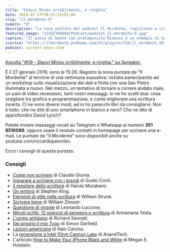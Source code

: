 ```yaml
---
title: "Stavvi Minòs orribilmente, e ringhia"
date: 2019-01-27T20:52:12+01:00
slug: "il-mordente-9"
numero: "9"
description: "La nona puntata del podcast Il Mordente, registrato e curato da Riccardo Palombo."
featured_image: "v1562766604/Podcast/podcast_il-mordente-9.jpg"
caption: "Il passo di Dante con protagonista Minosse è un esempio di bello stile. Tutto merito di quella virgola."
scarica: "https://ilmordente.podbean.com/mf/play/vsvf58/il_mordente_09.mp3"
podcast: current-menu-item
---
```


<a class="spreaker-player" href="https://www.spreaker.com/episode/16859827" data-resource="episode_id=16859827" data-width="100%" data-height="200" data-theme="light" data-playlist="false" data-playlist-continuous="false" data-autoplay="false" data-live-autoplay="false" data-chapters-image="true" data-episode-image-position="right" data-hide-logo="false" data-hide-likes="false" data-hide-comments="false" data-hide-sharing="false" >Ascolta "#09 - Stavvi Minòs orribilmente, e ringhia." su Spreaker.</a>

È il 27 gennaio 2019, sono le 15:26. Registro la nona puntata de "Il Mordente" al termine di una settimana esaustiva: iniziata partecipando ad un workshop sulla visualizzazione dei dati e finita con una San Pietro illuminata a nuovo. Nel mezzo, un tentativo di tornare a correre andato male, un paio di video recensioni, tanti vostri messaggi. Io ne ho scelti due: cosa scegliere tra grafica e programmazione, e come migliorare una scrittura incerta. Ci ne sono diversi modi, ed io ho parecchi libri da consigliarvi. Non è tutto: che ne dite di uno smartphone in bianco e nero? Che ne dite di approfondire David Lynch?

Potete inviare messaggi vocali su Telegram o Whatsapp al numero **351 8516089**, oppure usare il modulo contatti in homepage per scrivere una e-mail. Le puntate de "Il Mordente" sono disponibili anche su youtube.com/riccardopalombo. 

Ecco i consigli di questa puntata:

### Consigli
<ul>
<li><a class="text-info" href="https://amzn.to/2UrGjlx" target="_blank" rel="noopener" rel="nofollow" title="Vedi il libro Come non scrivere">Come non scrivere</a> di Claudio Giunta.</li>
<li><a class="text-info" href="https://amzn.to/2DDk46m" target="_blank" rel="noopener" rel="nofollow" title="Vedi il libro Imparare a scrivere con i grandi">Imparare a scrivere con i grandi</a> di Guido Conti.</li>
<li><a class="text-info" href="https://amzn.to/2RR57X6" target="_blank" rel="noopener" rel="nofollow" title="Vedi il libro Il mestiere dello scrittore">Il mestiere dello scrittore</a> di Haruki Murakami.</li>
<li><a class="text-info" href="https://amzn.to/2UlXnJs" target="_blank" rel="noopener" rel="nofollow" title="Vedi il libro On writing">On writing</a> di Stephen King.</li>
<li><a class="text-info" href="https://amzn.to/2RThSQP" target="_blank" rel="noopener" rel="nofollow" title="Vedi il libro Elementi di stile nella scrittura">Elementi di stile nella scrittura</a> di William Strunk.</li>
<li><a class="text-info" href="https://amzn.to/2RThUYX" target="_blank" rel="noopener" rel="nofollow" title="Vedi il libro Scrivere bene">Scrivere bene</a> di William Zinsser.</li>
<li><a class="text-info" href="https://amzn.to/2Bmar9Y" target="_blank" rel="noopener" rel="nofollow" title="Vedi il libro Questione di virgole su Amazon">Questione di virgole</a> di Leonardo Luccone.</li>
<li><a class="text-info" href="https://amzn.to/2RRMaDF" target="_blank" rel="noopener" rel="nofollow" title="Vedi il libro Minuti scritti. 12 esercizi di pensiero e scrittura">Minuti scritti. 12 esercizi di pensiero e scrittura</a> di Annamaria Testa.</li>
<li><a class="text-info" href="https://amzn.to/2UkyKwP" target="_blank" rel="noopener" rel="nofollow" title="Vedi il libro L'uomo artigiano">L'uomo artigiano</a> di Richard Sennett.</li>
<li><a class="text-info" href="https://amzn.to/2Ul8t1u" target="_blank" rel="noopener" rel="nofollow" title="Vedi il libro Sei proprio il mio Typo">Sei proprio il mio Typo</a> di 
Simon Garfield.</li>
<li><a class="text-info" href="https://amzn.to/2B6un0W" target="_blank" rel="noopener" rel="nofollow" title="Vedi il libro Lezioni americane">Lezioni americane</a> di Italo Calvino.</li>
<li>La <a class="text-info" href="https://www.anandtech.com/show/13405/intel-10nm-cannon-lake-and-core-i3-8121u-deep-dive-review" target="_blank" rel="noopener" title="Vedi il sito">recensione a Intel 10nm Cannon Lake</a> di AnandTech.</li>
<li>L'articolo <a class="text-info" href="https://betterhumans.coach.me/how-to-make-your-iphone-black-and-white-and-why-you-should-42e70deb92c7" target="_blank" rel="noopener" title="Vedi l'articolo su Medium">How to Make Your iPhone Black and White</a> di Megan E. Holstein.</li>
</ul>